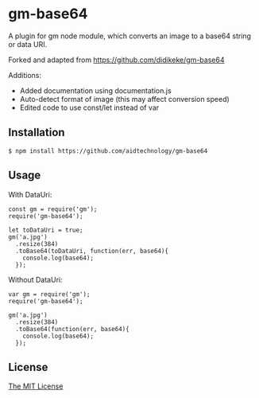 # gm-base64

A plugin for gm node module, which converts an image to a base64 string or data URI.

Forked and adapted from https://github.com/didikeke/gm-base64

Additions:
- Added documentation using documentation.js
- Auto-detect format of image (this may affect conversion speed)
- Edited code to use const/let instead of var

## Installation

    $ npm install https://github.com/aidtechnology/gm-base64

## Usage

With DataUri:

```
const gm = require('gm');
require('gm-base64');

let toDataUri = true;
gm('a.jpg')
  .resize(384)
  .toBase64(toDataUri, function(err, base64){
    console.log(base64);
  });

```


Without DataUri:
```
var gm = require('gm');
require('gm-base64');

gm('a.jpg')
  .resize(384)
  .toBase64(function(err, base64){
    console.log(base64);
  });

```

## License

[The MIT License](http://opensource.org/licenses/MIT)
